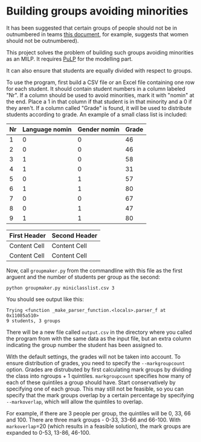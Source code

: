 Building groups avoiding minorities
===================================

It has been suggested that certain groups of people should not be in outnumbered in
teams [this document](http://info.catme.org/wp-content/uploads/Team-Maker_brochure_-_8_5x11_2013.pdf), for example, suggests that women should not be outnumbered). 

This project solves the problem of building such groups avoiding minorities as an MILP. It requires [PuLP](https://pypi.python.org/pypi/PuLP) for the modelling part.

It can also ensure that students are equally divided with respect to groups.

To use the program, first build a CSV file or an Excel file containing one row for each student.
It should contain student numbers in a column labeled "Nr".
If a column should be used to avoid minorities, mark it with "nomin" at the end.
Place a 1 in that column if that student is in that minority and a 0 if they aren't.
If a column called "Grade" is found, it will be used to distribute students according to grade.
An example of a small class list is included:

| Nr | Language nomin | Gender nomin | Grade |
| -- | -------------- | ------------ | ----- |
| 1  |       0        |       0      |  46   |
| 2  |       0        |       0      |  46   |
| 3  |       1        |       0      |  58   |
| 4  |       1        |       0      |  31   |
| 5  |       0        |       1      |  57   |
| 6  |       1        |       1      |  80   |
| 7  |       0        |       0      |  67   |
| 8  |       0        |       1      |  47   |
| 9  |       1        |       1      |  80   |

| First Header  | Second Header |
| ------------- | ------------- |
| Content Cell  | Content Cell  |
| Content Cell  | Content Cell  |

Now, call `groupmaker.py` from the commandline with this file as the first arguent and the number of students per group as the second:

    python groupmaker.py miniclasslist.csv 3
    
You should see output like this:

    Trying <function _make_parser_function.<locals>.parser_f at 0x11085a510>
    9 students, 3 groups

There will be a new file called `output.csv` in the directory where you called the program from with the same data as the input file, but an extra column indicating the group number the student has been assigned to.

With the default settings, the grades will not be taken into account. 
To ensure distribution of grades, you need to specify the `--markgroupcount` option.
Grades are distrubuted by first calculating mark groups by dividing the class into ngroups + 1 quintiles.
`markgroupcount` specifies how many of each of these quintiles a group should have.
Start conservatively by specifying one of each group.
This may still not be feasible, so you can specify that the mark groups overlap by a certain percentage by specifying `--markoverlap`, which will allow the quintiles to overlap.

For example, if there are 3 people per group, the quintiles will be 0, 33, 66 and 100.
There are three mark groups - 0-33, 33-66 and 66-100.
With `markoverlap`=20 (which results in a feasible solution), the mark groups are expanded to 0-53, 13-86, 46-100.
